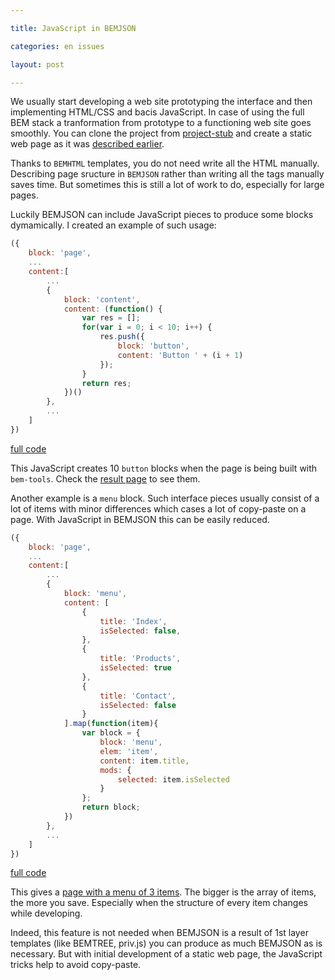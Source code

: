 ```yaml
---

title: JavaScript in BEMJSON

categories: en issues

layout: post

---
```

We usually start developing a web site prototyping the interface and then
implementing HTML/CSS and bacis JavaScript. In case
of using the full BEM stack a tranformation from prototype to a functioning web
site goes smoothly. You can clone the project from
[project-stub](https://github.com/bem/project-stub) and create a static web page
as it was [described
earlier](http://bem.info/articles/start-with-project-stub/).

Thanks to `BEMHTML` templates, you do not need write all the HTML manually.
Describing page sructure in `BEMJSON` rather than writing all the tags manually
saves time. But sometimes this is still a lot of work to do, especially for large
pages.

Luckily BEMJSON can include JavaScript pieces to produce some blocks dymamically.
I created an example of such usage:

```js
({
    block: 'page',
    ...
    content:[
        ...
        {
            block: 'content',
            content: (function() {
                var res = [];
                for(var i = 0; i < 10; i++) {
                    res.push({
                        block: 'button',
                        content: 'Button ' + (i + 1)
                    });
                }
                return res;
            })()
        },
        ...
    ]
})
```
[full
code](https://github.com/varya/dynamic-bemjson/blob/master/desktop.bundles/page1/page1.bemjson.js)

This JavaScript creates 10 `button` blocks when the page is being built with
`bem-tools`.
Check the [result
page](http://varya.me/dynamic-bemjson/desktop.bundles/page1/page1.html)
to see them.

Another example is a `menu` block. Such interface pieces usually consist of a
lot of items with minor differences which cases a lot of copy-paste on a page.
With JavaScript in BEMJSON this can be easily reduced.

```js
({
    block: 'page',
    ...
    content:[
        ...
        {
            block: 'menu',
            content: [
                {
                    title: 'Index',
                    isSelected: false,
                },
                {
                    title: 'Products',
                    isSelected: true
                },
                {
                    title: 'Contact',
                    isSelected: false
                }
            ].map(function(item){
                var block = {
                    block: 'menu',
                    elem: 'item',
                    content: item.title,
                    mods: {
                        selected: item.isSelected
                    }
                };
                return block;
            })
        },
        ...
    ]
})
```
[full
code](https://github.com/varya/dynamic-bemjson/blob/master/desktop.bundles/page2/page2.bemjson.js)

This gives a [page with a menu of 3 items](http://varya.me/dynamic-bemjson/desktop.bundles/page2/page2.html).
The bigger is the array of items, the more you save. Especially when the structure
of every item changes while developing.

Indeed, this feature is not needed when BEMJSON is a result of 1st layer templates
(like BEMTREE, priv.js) you can produce as much BEMJSON as is necessary. But with
initial development of a static web page, the JavaScript tricks help to avoid
copy-paste.
